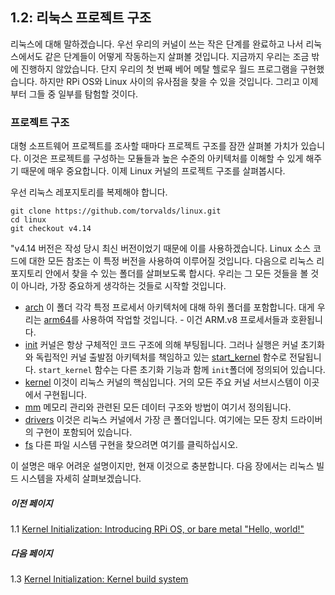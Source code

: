 ## 1.2: 리눅스 프로젝트 구조

리눅스에 대해 말하겠습니다. 우선 우리의 커널이 쓰는 작은 단계를 완료하고 나서 리눅스에서도 같은 단계들이 어떻게 작동하는지 살펴볼 것입니다. 지금까지 우리는 조금 밖에 진행하지 않았습니다. 단지 우리의 첫 번째 베어 메탈 헬로우 월드 프로그램을 구현했습니다. 하지만 RPi OS와 Linux 사이의 유사점을 찾을 수 있을 것입니다. 그리고 이제부터 그들 중 일부를 탐험할 것이다.

### 프로젝트 구조

대형 소프트웨어 프로젝트를 조사할 때마다 프로젝트 구조를 잠깐 살펴볼 가치가 있습니다. 이것은 프로젝트를 구성하는 모듈들과 높은 수준의 아키텍처를 이해할 수 있게 해주기 때문에 매우 중요합니다. 이제 Linux 커널의 프로젝트 구조를 살펴봅시다.

우선 리눅스 레포지토리를 복제해야 합니다.

```
git clone https://github.com/torvalds/linux.git 
cd linux
git checkout v4.14
```

"v4.14 버전은 작성 당시 최신 버전이었기 때문에 이를 사용하겠습니다. Linux 소스 코드에 대한 모든 참조는 이 특정 버전을 사용하여 이루어질 것입니다. 다음으로 리눅스 리포지토리 안에서 찾을 수 있는 폴더를 살펴보도록 합시다. 우리는 그 모든 것들을 볼 것이 아니라, 가장 중요하게 생각하는 것들로 시작할 것입니다. 

* [arch](https://github.com/torvalds/linux/tree/v4.14/arch) 이 폴더 각각 특정 프로세서 아키텍처에 대해 하위 폴더를 포함합니다. 대게 우리는 [arm64](https://github.com/torvalds/linux/tree/v4.14/arch/arm64)를 사용하여 작업할 것입니다. - 이건 ARM.v8 프로세서들과 호환됩니다.
* [init](https://github.com/torvalds/linux/tree/v4.14/init) 커널은 항상 구체적인 코드 구조에 의해 부팅됩니다. 그러나 실행은 커널 초기화와 독립적인 커널 출발점 아키텍처를 책임하고 있는 [start_kernel](https://github.com/torvalds/linux/blob/v4.14/init/main.c#L509) 함수로 전달됩니다. `start_kernel` 함수는 다른 초기화 기능과 함께 `init`폴더에 정의되어 있습니다.
* [kernel](https://github.com/torvalds/linux/tree/v4.14/kernel) 이것이 리눅스 커널의 핵심입니다. 거의 모든 주요 커널 서브시스템이 이곳에서 구현됩니다.
* [mm](https://github.com/torvalds/linux/tree/v4.14/mm) 메모리 관리와 관련된 모든 데이터 구조와 방법이 여기서 정의됩니다.
* [drivers](https://github.com/torvalds/linux/tree/v4.14/drivers) 이것은 리눅스 커널에서 가장 큰 폴더입니다. 여기에는 모든 장치 드라이버의 구현이 포함되어 있습니다.
* [fs](https://github.com/torvalds/linux/tree/v4.14/fs) 다른 파일 시스템 구현을 찾으려면 여기를 클릭하십시오.

이 설명은 매우 어려운 설명이지만, 현재 이것으로 충분합니다. 다음 장에서는 리눅스 빌드 시스템을 자세히 살펴보겠습니다.

##### 이전 페이지

1.1 [Kernel Initialization: Introducing RPi OS, or bare metal "Hello, world!"](./lesson01/rpi-os.md)

##### 다음 페이지

1.3 [Kernel Initialization: Kernel build system](./build-system.md)
